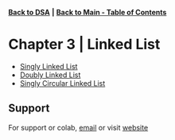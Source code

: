 [**Back to DSA**](https://github.com/xanderbilla/LPU-Academics/tree/main/Navs/CSE205/CSE205.md) **|** [**Back to Main - Table of Contents**](https://github.com/xanderbilla/LPU-Academics#readme)

# Chapter 3 | Linked List

- [Singly Linked List](https://github.com/xanderbilla/LPU-Academics/blob/main/CSE%20205%20-%20DSA/Chapter%203%20-%20Linked%20List/3_1-Singly_Linked_List.cpp)
- [Doubly Linked List](https://github.com/xanderbilla/LPU-Academics/blob/main/CSE%20205%20-%20DSA/Chapter%203%20-%20Linked%20List/3_2-Doubly_Linked_List.cpp)
- [Singly Circular Linked List](https://github.com/xanderbilla/LPU-Academics/blob/main/CSE%20205%20-%20DSA/Chapter%203%20-%20Linked%20List/3_3-Singly_Circular_Linked_List.cpp)

## Support

For support or colab, [email](mailto:dev.xanderbilla@gmail.com) or visit [website](https://xanderbilla.com)
